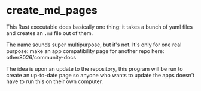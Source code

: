 # create_md_pages

This Rust executable does basically one thing: it takes a bunch of yaml files and creates an `.md` file out of them.

The name sounds super multipurpose, but it's not. It's only for one real purpose: make an app compatibility page for
another repo here: other8026/community-docs

The idea is upon an update to the repository, this program will be run to create an up-to-date page so anyone who wants
to update the apps doesn't have to run this on their own computer.